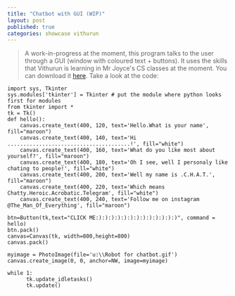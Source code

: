 ```yaml
---
title: "Chatbot with GUI (WIP)"
layout: post
published: true
categories: showcase vithurun
---
```


> A work-in-progress at the moment, this program talks to the user through a GUI (window with coloured text + buttons). It uses the skills that Vithurun is learning in Mr Joyce's CS classes at the moment.
> You can download it [here](/files/showcase/Bertie/chatbot-with-gui.py).
> Take a look at the code:

    import sys, Tkinter
    sys.modules['tkinter'] = Tkinter # put the module where python looks first for modules
    from tkinter import *
    tk = Tk()
    def hello():
        canvas.create_text(400, 120, text='Hello.What is your name', fill="maroon")
        canvas.create_text(400, 140, text='Hi .......................................!', fill="white")
        canvas.create_text(400, 160, text='What do you like most about yourself?', fill="maroon")
        canvas.create_text(400, 180, text='Oh I see, well I personaly like chating to people!', fill="white")
        canvas.create_text(400, 200, text='Well my name is .C.H.A.T.', fill="maroon")
        canvas.create_text(400, 220, text='Which means Chatty.Heroic.Acrobatic.Telegram', fill="white")
        canvas.create_text(400, 240, text='Follow me on instagram @The_Man_Of_Everything', fill="maroon")

    btn=Button(tk,text="CLICK ME:):):):):):):):):):):):):)", command = hello)
    btn.pack()
    canvas=Canvas(tk, width=800,height=800)
    canvas.pack()

    myimage = PhotoImage(file='u:\\Robot for chatbot.gif')
    canvas.create_image(0, 0, anchor=NW, image=myimage)

    while 1:
          tk.update_idletasks()
          tk.update()
